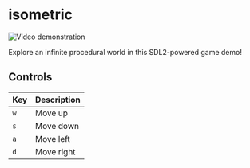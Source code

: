 # isometric

![Video demonstration](https://imgur.com/x93o3Bu.gif)

Explore an infinite procedural world in this SDL2-powered game demo!

## Controls
| Key | Description |
| --- | --- |
| `w` | Move up |
| `s` | Move down |
| `a` | Move left |
| `d` | Move right |
